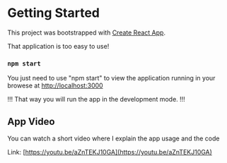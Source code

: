 # Getting Started

This project was bootstrapped with [Create React App](https://github.com/facebook/create-react-app).

That application is too easy to use!

### `npm start`

You just need to use "npm start" to view the application running in your browese at [http://localhost:3000](http://localhost:3000)

!!! That way you will run the app in the development mode. !!!

## App Video

You can watch a short video where I explain the app usage and the code

Link: [https://youtu.be/aZnTEKJ10GA](https://youtu.be/aZnTEKJ10GA)